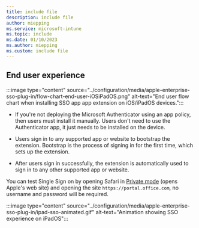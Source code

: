 ```yaml
---
title: include file
description: include file
author: miepping
ms.service: microsoft-intune
ms.topic: include
ms.date: 01/10/2023
ms.author: miepping
ms.custom: include file
---
```


<!-- This include file is used in the Apple Enterprise SSO deployment guide docs. -->

## End user experience

:::image type="content" source="../configuration/media/apple-enterprise-sso-plug-in/flow-chart-end-user-iOSiPadOS.png" alt-text="End user flow chart when installing SSO app app extension on iOS/iPadOS devices.":::

- If you're not deploying the Microsoft Authenticator using an app policy, then users must install it manually. Users don't need to use the Authenticator app, it just needs to be installed on the device.

- Users sign in to any supported app or website to bootstrap the extension. Bootstrap is the process of signing in for the first time, which sets up the extension.  

- After users sign in successfully, the extension is automatically used to sign in to any other supported app or website.

You can test Single Sign on by opening Safari in [Private mode](https://support.apple.com/guide/ipad/browse-the-web-privately-ipad8ea0fc1a/ipados) (opens Apple's web site) and opening the site `https://portal.office.com`, no username and password will be required.

:::image type="content" source="../configuration/media/apple-enterprise-sso-plug-in/ipad-sso-animated.gif" alt-text="Animation showing SSO experience on iPadOS":::

